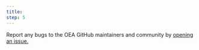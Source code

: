 ```yaml
---
title: 
step: 5
---
```

Report any bugs to the OEA GitHub maintainers and community by [opening an issue.](https://github.com/OpenEducationAnalytics/OpenEduAnalytics/issues)        
